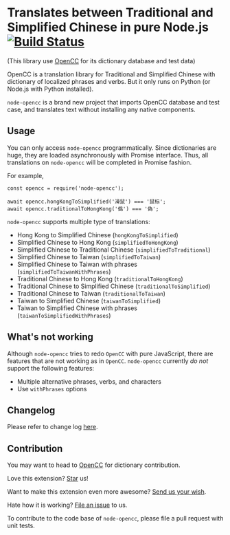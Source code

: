 # Translates between Traditional and Simplified Chinese in pure Node.js [![Build Status](https://travis-ci.org/compulim/node-opencc.svg?branch=master)](https://travis-ci.org/compulim/node-opencc)

(This library use [OpenCC](https://github.com/byvoid/opencc) for its dictionary database and test data)

OpenCC is a translation library for Traditional and Simplified Chinese with dictionary of localized phrases and verbs. But it only runs on Python (or Node.js with Python installed).

`node-opencc` is a brand new project that imports OpenCC database and test case, and translates text without installing any native components.

## Usage

You can only access `node-opencc` programmatically. Since dictionaries are huge, they are loaded asynchronously with Promise interface. Thus, all translations on `node-opencc` will be completed in Promise fashion.

For example,

```
const opencc = require('node-opencc');

await opencc.hongKongToSimplified('滑鼠') === '鼠标';
await opencc.traditionalToHongKong('僞') === '偽';
```

`node-opencc` supports multiple type of translations:

* Hong Kong to Simplified Chinese (`hongKongToSimplified`)
* Simplified Chinese to Hong Kong (`simplifiedToHongKong`)
* Simplified Chinese to Traditional Chinese (`simplifiedToTraditional`)
* Simplified Chinese to Taiwan (`simplifiedToTaiwan`)
* Simplified Chinese to Taiwan with phrases (`simplifiedToTaiwanWithPhrases`)
* Traditional Chinese to Hong Kong (`traditionalToHongKong`)
* Traditional Chinese to Simplified Chinese (`traditionalToSimplified`)
* Traditional Chinese to Taiwan (`traditionalToTaiwan`)
* Taiwan to Simplified Chinese (`taiwanToSimplified`)
* Taiwan to Simplified Chinese with phrases (`taiwanToSimplifiedWithPhrases`)

## What's not working
Although `node-opencc` tries to redo `OpenCC` with pure JavaScript, there are features that are not working as in `OpenCC`. `node-opencc` currently _do not_ support the following features:

* Multiple alternative phrases, verbs, and characters
* Use `withPhrases` options

## Changelog

Please refer to change log [here](CHANGELOG.md).

## Contribution

You may want to head to [OpenCC](https://github.com/byvoid/opencc) for dictionary contribution.

Love this extension? [Star](https://github.com/compulim/node-opencc/stargazers) us!

Want to make this extension even more awesome? [Send us your wish](https://github.com/compulim/node-opencc/issues/new/).

Hate how it is working? [File an issue](https://github.com/compulim/node-opencc/issues/new/) to us.

To contribute to the code base of `node-opencc`, please file a pull request with unit tests.
